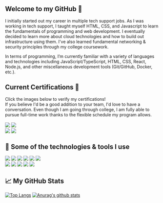 ## Welcome to my GitHub 👋
I initially started out my career in multiple tech support jobs. As I was working in tech support, I taught myself HTML, CSS, and Javascript to learn the fundamentals of programming and web development. I eventually decided to learn more about cloud technologies and how to build out infrastructure using them. I've also learned fundamental networking & security principles through my college coursework.

In terms of programming, I’m currently familiar with a variety of languages and technologies including JavaScript/TypeScript, HTML, CSS, React, Node.js, and other miscellaneous development tools (Git/GitHub, Docker, etc.).

## Current Certifications 📜
Click the images below to verify my certifications!
<br>
If you believe I'd be a good addition to your team, I'd love to have a conversation. Even though I am going through college, I am fully able to pursue full-time work thanks to the flexible schedule my program allows.
<br>
<br>
<a href="https://www.credly.com/badges/aa685763-7e3c-4613-90c3-60abf0aaf532/public_url"><img src="https://images.credly.com/size/220x220/images/0e284c3f-5164-4b21-8660-0d84737941bc/image.png"></img></a>
<a href="https://www.credly.com/badges/23ca6af1-87b2-4678-9cde-e2ab1f654196/public_url"><img src="https://images.credly.com/size/220x220/images/00634f82-b07f-4bbd-a6bb-53de397fc3a6/image.png"></img></a>
<br>
<a href="https://www.credly.com/badges/d4ff73bd-8603-4ce1-b5c3-58749fe3e1bf/public_url"><img src="https://images.credly.com/size/220x220/images/63482325-a0d6-4f64-ae75-f5f33922c7d0/CompTIA_A_2Bce.png"></img></a>
<a href="https://www.credly.com/badges/1c70cb9c-2981-433d-a3e0-e6b06ad2f28c/public_url"><img src="https://images.credly.com/size/220x220/images/e1fc05b2-959b-45a4-8d20-124b1df121fe/CompTIA_Network_2Bce.png"></img></a>

## 🔧 Some of the technologies & tools I use
<img src="https://img.shields.io/badge/Framework-Vue-green"></img> 
<img src="https://img.shields.io/badge/Framework-React-blue"></img> 
<img src="https://img.shields.io/badge/Framework-Express-green"></img> 
<img src="https://img.shields.io/badge/Editor-VSCode-blue"></img> 
<img src="https://img.shields.io/badge/VCS-Git-red"></img> 
<img src="https://img.shields.io/badge/Cloud-AWS-orange"></img>
<br>
<img src="https://img.shields.io/badge/Language-JavaScript-yellow"></img>
<img src="https://img.shields.io/badge/Language-TypeScript-blue"></img> 
<img src="https://img.shields.io/badge/Language-HTML5-red"></img> 
<img src="https://img.shields.io/badge/Language-CSS3-blue"></img>
<img src="https://img.shields.io/badge/Language-Node.js-orange"></img>

## 📈 My GitHub Stats
[![Top Langs](https://github-readme-stats.vercel.app/api/top-langs/?username=MalikKilgore&show_icons=true&theme=dark)](https://github.com/anuraghazra/github-readme-stats)
[![Anurag's github stats](https://github-readme-stats.vercel.app/api?username=MalikKilgore&count_private=true&show_icons=true&theme=dark)](https://github.com/anuraghazra/github-readme-stats)
<!--
**MalikKilgore/MalikKilgore** is a ✨ _special_ ✨ repository because its `README.md` (this file) appears on your GitHub profile.

Here are some ideas to get you started:

- 🔭 I’m currently working on ...
- 🌱 I’m currently learning ...
- 👯 I’m looking to collaborate on ...
- 🤔 I’m looking for help with ...
- 💬 Ask me about ...
- 📫 How to reach me: ...
- 😄 Pronouns: ...
- ⚡ Fun fact: ...
-->
